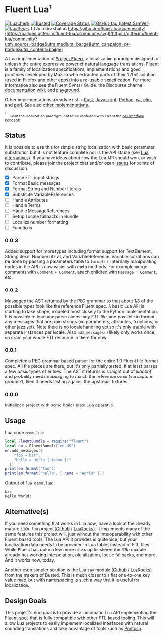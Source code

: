 # Fluent Lua¹

[![Luacheck](https://github.com/alerque/fluent-lua/workflows/Luacheck/badge.svg)](https://github.com/alerque/fluent-lua/actions)
[![Busted](https://github.com/alerque/fluent-lua/workflows/Busted/badge.svg)](https://github.com/alerque/fluent-lua/actions)
[![Coverage Status](https://coveralls.io/repos/github/alerque/fluent-lua/badge.svg?branch=master)](https://coveralls.io/github/alerque/fluent-lua?branch=master)
[![GitHub tag (latest SemVer)](https://img.shields.io/github/v/tag/alerque/fluent-lua)](https://github.com/alerque/fluent-lua/releases)
[![LuaRocks](https://img.shields.io/luarocks/v/alerque/fluent)](https://luarocks.org/modules/alerque/fluent)
[![Join the chat at https://gitter.im/fluent-lua/community](https://badges.gitter.im/fluent-lua/community.svg)](https://gitter.im/fluent-lua/community?utm_source=badge&utm_medium=badge&utm_campaign=pr-badge&utm_content=badge)

A Lua implementation of [Project Fluent][projectfluent], a localization paradigm designed to unleash the entire expressive power of natural language translations. Fluent is a family of localization specifications, implementations and good practices developed by Mozilla who extracted parts of their 'l20n' solution (used in Firefox and other apps) into a re-usable specification. For more information also see the [Fluent Syntax Guide][syntaxguide], the [Discourse channel][discourse], [documentation wiki][wiki], and [playground][play].

Other implementations already exist in [Rust][fluent-rs], [Javascript][fluent.js], [Python][python-fluent], [c#][fluent.net], [elm][elm-fluent], and [perl][perl-fluent]. See also [other implementations][others].

¹ <sub>Fluent the localization paradigm, not to be confused with Fluent the [API interface concept][fluentinterface]!</sub>

## Status

It is possible to use this for simple string localization with basic parameter substitution but it is not feature complete nor is the API stable (see [Lua alternatives](#alternatives)). If you have ideas about how the Lua API should work or wish to contribute, please join the project chat and/or open [issues](https://github.com/alerque/fluent-lua/issues) for points of discussion.

- [x] Parse FTL input strings
- [x] Format Basic messages
- [x] Format String and Number literals
- [x] Substitute VariableReferences
- [ ] Handle Attributes
- [ ] Handle Terms
- [ ] Handle MessageReferences
- [ ] Setup Locale fallbacks in Bundle
- [ ] Localize number formatting
- [ ] Functions

### 0.0.3

Added support for more types including format support for TextElement, StringLiteral, NumberLiteral, and VariableReference. Variable sutstitions can be done by passing a parameters table to `format()`. Internally manipulating nodes in the API is now easier with meta methods. For example merge comments with `Comment + Comment`, attach childred with `Message * Comment`, etc.

### 0.0.2

Massaged the AST returned by the PEG grammar so that about 1/3 of the possible types look like the reference Fluent spec. A basic Lua API is starting to take shape, modeled most closely to the Python implementation. It is possible to load and parse almost any FTL file, and possible to format any messages that are plain strings (no parameters, attributes, functions, or other jazz yet). Note there is no locale handling yet so it's only usable with separate instances per locale. Also `add_messages()` likely only works once, so cram your whole FTL resource in there for now.

### 0.0.1

Completed a PEG grammar based parser for the entire 1.0 Fluent file format spec. All the pieces are there, but it's only partially tested. It at least parses a few basic types of entries. The AST it returns is straight out of *luaebnf* and probably needs massaging to match the reference ones (via capture groups?), then it needs testing against the upstream fixtures.

### 0.0.0

Initialized project with some boiler plate Lua aparatus.

## Usage

Lua code `demo.lua`:

```lua
local FluentBundle = require("fluent")
local en = FluentBundle("en-US")
en:add_messages({
    "foo = bar",
    "hello = Hello { $name }!"
  })
print(en:format("foo"))
print(en:format("hello", { name = "World" }))
```

Output of `lua demo.lua`:

```txt
bar
Hello World!
```

## Alternative(s)

If you need something that works in Lua *now*, have a look at the already mature `i18n.lua` project ([Github](https://github.com/kikito/i18n.lua) / [LuaRocks](https://luarocks.org/modules/kikito/i18n)). It implements many of the same features this project will, just without the interoperability with other Fluent based tools. The Lua API it provides is quite nice, but your localization data needs to be provided in Lua tables instead of FTL files. While Fluent has quite a few more tricks up its sleeve the *i18n* module already has working interpolation, pluralization, locale fallbacks, and more.  And it works now, today.

Another even simpler solution is the Lua `say` module ([Github](https://github.com/Olivine-Labs/say) / [LuaRocks](https://luarocks.org/modules/olivine-labs/say)) from the makers of Busted. This is much closer to a flat one-to-one key value map, but with namespacing is such a way that it is useful for localization.

## Design Goals

 This project's end goal is to provide an idiomatic Lua API implementing the [Fluent spec][fluent] that is fully compatible with other FTL based tooling. This will allow Lua projects to easily implement localized interfaces with natural sounding translations and take advantage of tools such as [Pontoon][pontoon].

  [discourse]: https://discourse.mozilla.org/c/fluent
  [elm-fluent]: https://github.com/elm-fluent/elm-fluent
  [fluent-rs]: https://github.com/projectfluent/fluent-rs
  [fluent.js]: https://github.com/projectfluent/fluent.js
  [fluent.net]: https://github.com/blushingpenguin/Fluent.Net
  [fluent]: https://github.com/projectfluent/fluent
  [fluentinterface]: https://en.wikipedia.org/wiki/Fluent_interface
  [others]: https://github.com/projectfluent/fluent#other-implementations
  [perl-fluent]: https://github.com/alabamenhu/Fluent
  [play]: https://projectfluent.org/play/
  [pontoon]: https://github.com/mozilla/pontoon
  [projectfluent]: https://projectfluent.org
  [python-fluent]: https://github.com/projectfluent/python-fluent
  [syntaxguide]: http://projectfluent.org/fluent/guide
  [wiki]: https://github.com/projectfluent/fluent/wiki
